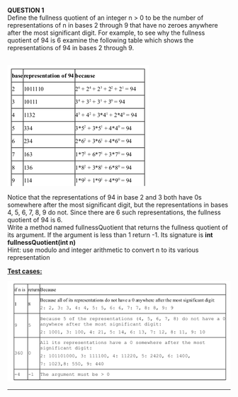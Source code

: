 <b>QUESTION 1</b> <br>
Define the fullness quotient of an integer n > 0 to be the number of representations of n in bases 2 through 9 that have no zeroes anywhere after the most significant digit. For example, to see why the fullness quotient of 94 is 6 examine the following table which shows the representations of 94 in bases 2 through 9. <br>
<br>

![fullness](images/fullness.png)

Notice that the representations of 94 in base 2 and 3 both have 0s somewhere after the most significant digit, but the representations in bases 4, 5, 6, 7, 8, 9 do not. Since there are 6 such representations, the fullness quotient of 94 is 6. <br>
Write a method named fullnessQuotient that returns the fullness quotient of its argument. If the argument is less than 1 return -1. Its signature is <b> int fullnessQuotient(int n) </b> <br>
Hint: use modulo and integer arithmetic to convert n to its various representation

<b><u>Test cases: </u></b> <br>

![Question 1](images/fullnessQuotient.png)

----------------------------------------------------------------------------------------------
